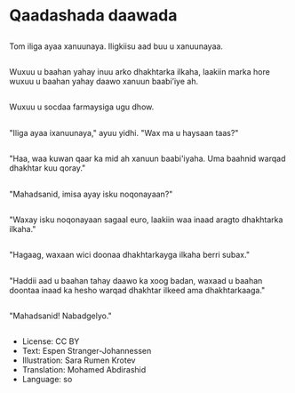 # Qaadashada daawada

##
Tom iliga ayaa xanuunaya. Iligkiisu aad buu u xanuunayaa.

##
Wuxuu u baahan yahay inuu arko dhakhtarka ilkaha, laakiin marka hore wuxuu u baahan yahay daawo xanuun baabi’iye ah.

##
Wuxuu u socdaa farmaysiga ugu dhow.

##
"Iliga ayaa ixanuunaya," ayuu yidhi. "Wax ma u haysaan taas?"

##
"Haa, waa kuwan qaar ka mid ah xanuun baabi'iyaha. Uma baahnid warqad dhakhtar kuu qoray."

##
"Mahadsanid, imisa ayay isku noqonayaan?"

##
"Waxay isku noqonayaan sagaal euro, laakiin waa inaad aragto dhakhtarka ilkaha."

##
"Hagaag, waxaan wici doonaa dhakhtarkayga ilkaha berri subax."

##
"Haddii aad u baahan tahay daawo ka xoog badan, waxaad u baahan doontaa inaad ka hesho warqad dhakhtar ilkeed ama dhakhtarkaaga."

##
"Mahadsanid! Nabadgelyo."

##
* License: CC BY
* Text: Espen Stranger-Johannessen
* Illustration: Sara Rumen Krotev
* Translation: Mohamed Abdirashid
* Language: so
